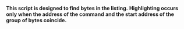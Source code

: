 **This script is designed to find bytes in the listing.** 
**Highlighting occurs only when the address of the command** 
**and the start address of the group of bytes coincide.**

